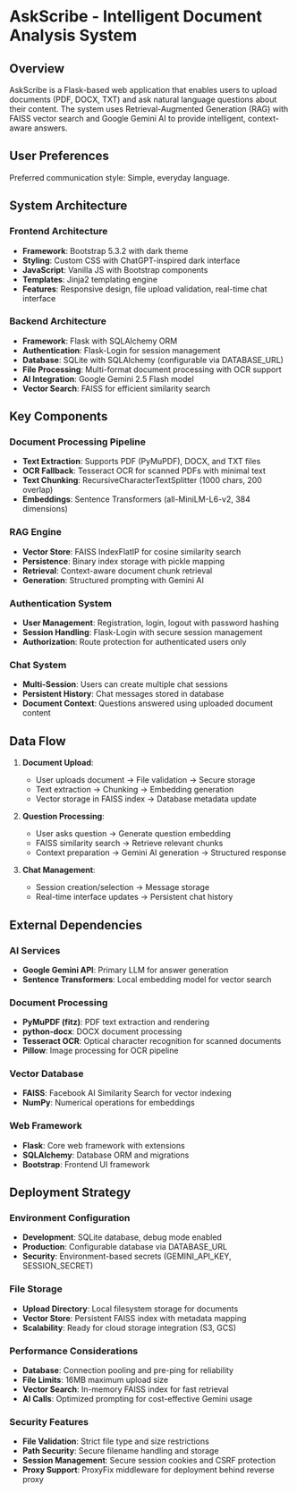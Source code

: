 # AskScribe - Intelligent Document Analysis System

## Overview

AskScribe is a Flask-based web application that enables users to upload documents (PDF, DOCX, TXT) and ask natural language questions about their content. The system uses Retrieval-Augmented Generation (RAG) with FAISS vector search and Google Gemini AI to provide intelligent, context-aware answers.

## User Preferences

Preferred communication style: Simple, everyday language.

## System Architecture

### Frontend Architecture
- **Framework**: Bootstrap 5.3.2 with dark theme
- **Styling**: Custom CSS with ChatGPT-inspired dark interface
- **JavaScript**: Vanilla JS with Bootstrap components
- **Templates**: Jinja2 templating engine
- **Features**: Responsive design, file upload validation, real-time chat interface

### Backend Architecture
- **Framework**: Flask with SQLAlchemy ORM
- **Authentication**: Flask-Login for session management
- **Database**: SQLite with SQLAlchemy (configurable via DATABASE_URL)
- **File Processing**: Multi-format document processing with OCR support
- **AI Integration**: Google Gemini 2.5 Flash model
- **Vector Search**: FAISS for efficient similarity search

## Key Components

### Document Processing Pipeline
- **Text Extraction**: Supports PDF (PyMuPDF), DOCX, and TXT files
- **OCR Fallback**: Tesseract OCR for scanned PDFs with minimal text
- **Text Chunking**: RecursiveCharacterTextSplitter (1000 chars, 200 overlap)
- **Embeddings**: Sentence Transformers (all-MiniLM-L6-v2, 384 dimensions)

### RAG Engine
- **Vector Store**: FAISS IndexFlatIP for cosine similarity search
- **Persistence**: Binary index storage with pickle mapping
- **Retrieval**: Context-aware document chunk retrieval
- **Generation**: Structured prompting with Gemini AI

### Authentication System
- **User Management**: Registration, login, logout with password hashing
- **Session Handling**: Flask-Login with secure session management
- **Authorization**: Route protection for authenticated users only

### Chat System
- **Multi-Session**: Users can create multiple chat sessions
- **Persistent History**: Chat messages stored in database
- **Document Context**: Questions answered using uploaded document content

## Data Flow

1. **Document Upload**:
   - User uploads document → File validation → Secure storage
   - Text extraction → Chunking → Embedding generation
   - Vector storage in FAISS index → Database metadata update

2. **Question Processing**:
   - User asks question → Generate question embedding
   - FAISS similarity search → Retrieve relevant chunks
   - Context preparation → Gemini AI generation → Structured response

3. **Chat Management**:
   - Session creation/selection → Message storage
   - Real-time interface updates → Persistent chat history

## External Dependencies

### AI Services
- **Google Gemini API**: Primary LLM for answer generation
- **Sentence Transformers**: Local embedding model for vector search

### Document Processing
- **PyMuPDF (fitz)**: PDF text extraction and rendering
- **python-docx**: DOCX document processing
- **Tesseract OCR**: Optical character recognition for scanned documents
- **Pillow**: Image processing for OCR pipeline

### Vector Database
- **FAISS**: Facebook AI Similarity Search for vector indexing
- **NumPy**: Numerical operations for embeddings

### Web Framework
- **Flask**: Core web framework with extensions
- **SQLAlchemy**: Database ORM and migrations
- **Bootstrap**: Frontend UI framework

## Deployment Strategy

### Environment Configuration
- **Development**: SQLite database, debug mode enabled
- **Production**: Configurable database via DATABASE_URL
- **Security**: Environment-based secrets (GEMINI_API_KEY, SESSION_SECRET)

### File Storage
- **Upload Directory**: Local filesystem storage for documents
- **Vector Store**: Persistent FAISS index with metadata mapping
- **Scalability**: Ready for cloud storage integration (S3, GCS)

### Performance Considerations
- **Database**: Connection pooling and pre-ping for reliability
- **File Limits**: 16MB maximum upload size
- **Vector Search**: In-memory FAISS index for fast retrieval
- **AI Calls**: Optimized prompting for cost-effective Gemini usage

### Security Features
- **File Validation**: Strict file type and size restrictions
- **Path Security**: Secure filename handling and storage
- **Session Management**: Secure session cookies and CSRF protection
- **Proxy Support**: ProxyFix middleware for deployment behind reverse proxy